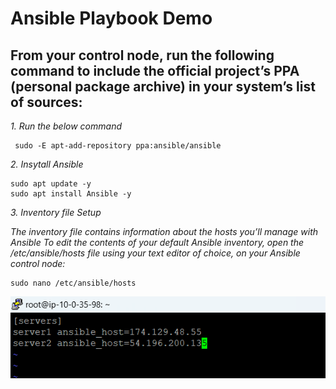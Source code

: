 # Ansible Playbook Demo

## From your control node, run the following command to include the official project’s PPA (personal package archive) in your system’s list of sources:

*1. Run the below command*<br>

     sudo -E apt-add-repository ppa:ansible/ansible

*2. Insytall Ansible*<br>

    sudo apt update -y
    sudo apt install Ansible -y

*3. Inventory file Setup*<br>

*The inventory file contains information about the hosts you’ll manage with Ansible*
*To edit the contents of your default Ansible inventory, open the /etc/ansible/hosts file using your text editor of choice, on your Ansible control node:*

    sudo nano /etc/ansible/hosts

![Alt text][def]

[def]: ./images/inventory.png